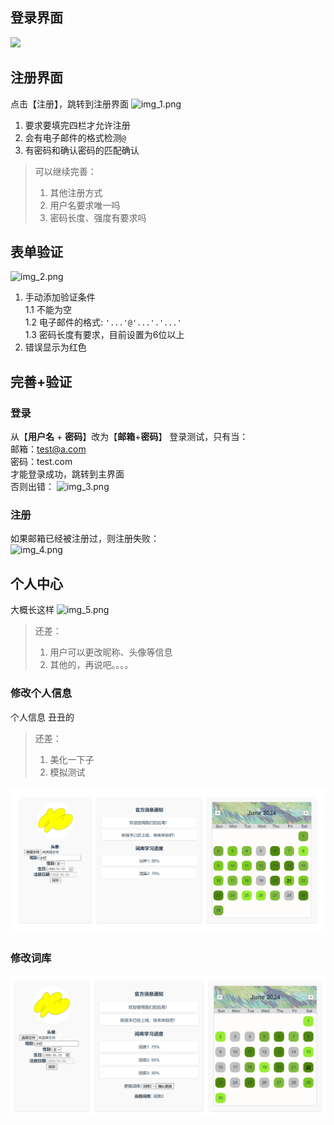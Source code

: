 ## 登录界面
![ ](img.png) 

## 注册界面
点击【注册】，跳转到注册界面
![img_1.png](img_1.png)
1. 要求要填完四栏才允许注册  
2. 会有电子邮件的格式检测`@`   
3. 有密码和确认密码的匹配确认  

> 可以继续完善： 
> 1. 其他注册方式
> 2. 用户名要求唯一吗
> 3. 密码长度、强度有要求吗 

## 表单验证
![img_2.png](img_2.png)
1. 手动添加验证条件  
1.1 不能为空  
1.2 电子邮件的格式: `'...'@'...'.'...'`  
1.3 密码长度有要求，目前设置为6位以上  
2. 错误显示为红色

## 完善+验证
### 登录
从【**用户名** + **密码**】改为【**邮箱**+**密码**】
登录测试，只有当：  
邮箱：test@a.com  
密码：test.com  
才能登录成功，跳转到主界面  
否则出错：
![img_3.png](img_3.png)

### 注册
如果邮箱已经被注册过，则注册失败：  
![img_4.png](img_4.png)

## 个人中心
大概长这样
![img_5.png](img_5.png)
> 还差：
> 1. 用户可以更改昵称、头像等信息
> 2. 其他的，再说吧。。。。
### 修改个人信息
个人信息 丑丑的  
> 还差：
> 1. 美化一下子
> 2. 模拟测试

![个人中心页面](img_6.png)
### 修改词库
![img_7.png](img_7.png)

